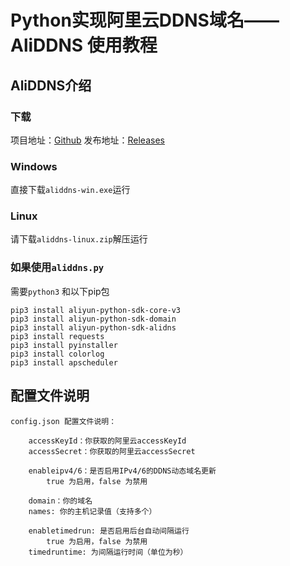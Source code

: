 # Python实现阿里云DDNS域名——AliDDNS 使用教程
## AliDDNS介绍

### 下载
项目地址：[Github](https://github.com/Satxm/aliddns)
发布地址：[Releases](https://github.com/Satxm/aliddns/releases)
### Windows
直接下载```aliddns-win.exe```运行

### Linux
请下载```aliddns-linux.zip```解压运行

### 如果使用```aliddns.py```
需要```python3``` 和以下pip包
```
pip3 install aliyun-python-sdk-core-v3
pip3 install aliyun-python-sdk-domain
pip3 install aliyun-python-sdk-alidns
pip3 install requests
pip3 install pyinstaller
pip3 install colorlog
pip3 install apscheduler
```

## 配置文件说明
```
config.json 配置文件说明：

	accessKeyId：你获取的阿里云accessKeyId
	accessSecret：你获取的阿里云accessSecret

	enableipv4/6：是否启用IPv4/6的DDNS动态域名更新
		true 为启用，false 为禁用

	domain：你的域名
	names: 你的主机记录值（支持多个）

	enabletimedrun: 是否启用后台自动间隔运行
		true 为启用，false 为禁用
	timedruntime: 为间隔运行时间（单位为秒）
```
